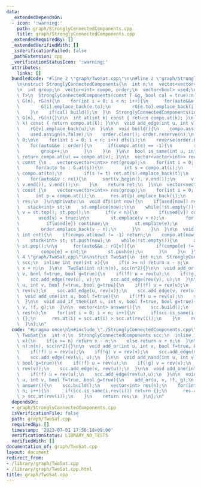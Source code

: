 ```yaml
---
data:
  _extendedDependsOn:
  - icon: ':warning:'
    path: graph/StronglyConnectedComponents.cpp
    title: graph/StronglyConnectedComponents.cpp
  _extendedRequiredBy: []
  _extendedVerifiedWith: []
  _isVerificationFailed: false
  _pathExtension: cpp
  _verificationStatusIcon: ':warning:'
  attributes:
    links: []
  bundledCode: "#line 2 \"graph/TwoSat.cpp\"\n\n#line 2 \"graph/StronglyConnectedComponents.cpp\"\
    \n\nstruct StronglyConnectedComponents{\n  int n;\n  vector<vector<int>> G, rG;\n\
    \n  int group;\n  vector<int> compo, order;\n  vector<bool> used;\n\n  template<typename\
    \ T>\n  StronglyConnectedComponents(const T &g, bool cal = true):n(g.size()),\
    \ G(n), rG(n){\n    for(int i = 0; i < n; i++){\n      for(auto&&e : g[i]){\n\
    \        G[i].emplace_back(e.to);\n        rG[e.to].emplace_back(i);\n      }\n\
    \    }\n    if(cal) build();\n  }\n  StronglyConnectedComponents(int n):n(n),\
    \ G(n), rG(n){}\n\n  int at(int k) const { return compo.at(k); }\n  int operator[](int\
    \ k) const { return compo.at(k); }\n\n  void add_edge(int u, int v){\n    G[u].emplace_back(v);\n\
    \    rG[v].emplace_back(u);\n  }\n\n  void build(){\n    compo.assign(n,-1);\n\
    \    used.assign(n,false);\n    order.clear(); order.reserve(n);\n    group =\
    \ 0;\n\n    for(int i = 0; i < n; i++) dfs(i);\n    reverse(order.begin(), order.end());\n\
    \    for(auto&&e : order){\n      if(compo.at(e) == -1){\n        rdfs(e,group);\n\
    \        group++;\n      }\n    }\n  }\n\n  bool is_same(int u, int v) const {\
    \ return compo.at(u) == compo.at(v); }\n\n  vector<vector<int>> reconstruct()\
    \ const {\n    vector<vector<int>> ret(group);\n    for(int i = 0; i < n; i++){\n\
    \      for(auto to : G.at(i)){\n        int s = compo.at(i);\n        int t =\
    \ compo.at(to);\n        if(s != t) ret.at(s).emplace_back(t);\n      }\n    }\n\
    \    for(auto&&v : ret){\n      sort(v.begin(), v.end());\n      v.erase(unique(v.begin(),\
    \ v.end()), v.end());\n    }\n    return ret;\n  }\n\n  vector<vector<int>> groups()\
    \ const {\n    vector<vector<int>> res(group);\n    for(int i = 0; i < n; i++){\n\
    \      int p = compo.at(i);\n      res.at(p).emplace_back(i);\n    }\n    return\
    \ res;\n  }\n\nprivate:\n  void dfs(int now){\n    if(used[now]) return;\n\n \
    \   stack<int> st;\n    st.emplace(now);\n\n    while(!st.empty()){\n      auto\
    \ v = st.top(); st.pop();\n      if(v < n){\n        if(used[v]) continue;\n \
    \       used[v] = true;\n\n        st.emplace(v + n);\n        for(auto&&e : G[v]){\n\
    \          if(used[e]) continue;\n          st.emplace(e);\n        }\n      }else{\n\
    \        order.emplace_back(v - n);\n      }\n    }\n  }\n\n  void rdfs(int now,\
    \ int cnt){\n    if(compo.at(now) != -1) return;\n    compo.at(now) = cnt;\n\n\
    \    stack<int> st; st.push(now);\n    while(!st.empty()){\n      auto v = st.top();\
    \ st.pop();\n\n      for(auto&&e : rG[v]){\n        if(compo[e] != -1) continue;\n\
    \        compo[e] = cnt;\n        st.push(e);\n      }\n    }\n  }\n};\n#line\
    \ 4 \"graph/TwoSat.cpp\"\n\nstruct TwoSat{\n  int n;\n  StronglyConnectedComponents\
    \ scc;\n  inline int rev(int x){\n    if(x >= n) return x - n;\n    else return\
    \ x + n;\n  }\n\n  TwoSat(int n):n(n), scc(n*2){}\n\n  void add_or(int u, int\
    \ v, bool f=true, bool g=true){\n    if(!f) u = rev(u);\n    if(!g) v = rev(v);\n\
    \    scc.add_edge(rev(u), v);\n    scc.add_edge(rev(v), u);\n  }\n\n  void add_nand(int\
    \ u, int v, bool f=true, bool g=true){\n    if(!f) u = rev(u);\n    if(!g) v =\
    \ rev(v);\n    scc.add_edge(u, rev(v));\n    scc.add_edge(v, rev(u));\n  }\n\n\
    \  void add_one(int u, bool f=true){\n    if(!f) u = rev(u);\n    scc.add_edge(rev(u),u);\n\
    \  }\n\n  void add_if_then(int u, int v, bool f=true, bool g=true){\n    add_or(u,\
    \ v, !f, g);\n  }\n\n  vector<int> answer(){\n    scc.build();\n    vector<int>\
    \ res(n);\n    for(int i = 0; i < n; i++){\n      if(scc.is_same(i,rev(i))) return\
    \ {};\n      res.at(i) = scc.at(i) > scc.at(rev(i));\n    }\n    return res;\n\
    \  }\n};\n"
  code: "#pragma once\n\n#include \"./StronglyConnectedComponents.cpp\"\n\nstruct\
    \ TwoSat{\n  int n;\n  StronglyConnectedComponents scc;\n  inline int rev(int\
    \ x){\n    if(x >= n) return x - n;\n    else return x + n;\n  }\n\n  TwoSat(int\
    \ n):n(n), scc(n*2){}\n\n  void add_or(int u, int v, bool f=true, bool g=true){\n\
    \    if(!f) u = rev(u);\n    if(!g) v = rev(v);\n    scc.add_edge(rev(u), v);\n\
    \    scc.add_edge(rev(v), u);\n  }\n\n  void add_nand(int u, int v, bool f=true,\
    \ bool g=true){\n    if(!f) u = rev(u);\n    if(!g) v = rev(v);\n    scc.add_edge(u,\
    \ rev(v));\n    scc.add_edge(v, rev(u));\n  }\n\n  void add_one(int u, bool f=true){\n\
    \    if(!f) u = rev(u);\n    scc.add_edge(rev(u),u);\n  }\n\n  void add_if_then(int\
    \ u, int v, bool f=true, bool g=true){\n    add_or(u, v, !f, g);\n  }\n\n  vector<int>\
    \ answer(){\n    scc.build();\n    vector<int> res(n);\n    for(int i = 0; i <\
    \ n; i++){\n      if(scc.is_same(i,rev(i))) return {};\n      res.at(i) = scc.at(i)\
    \ > scc.at(rev(i));\n    }\n    return res;\n  }\n};\n"
  dependsOn:
  - graph/StronglyConnectedComponents.cpp
  isVerificationFile: false
  path: graph/TwoSat.cpp
  requiredBy: []
  timestamp: '2023-07-01 17:56:18+09:00'
  verificationStatus: LIBRARY_NO_TESTS
  verifiedWith: []
documentation_of: graph/TwoSat.cpp
layout: document
redirect_from:
- /library/graph/TwoSat.cpp
- /library/graph/TwoSat.cpp.html
title: graph/TwoSat.cpp
---
```

